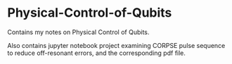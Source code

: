 # Physical-Control-of-Qubits
 
Contains my notes on Physical Control of Qubits.

Also contains jupyter notebook project examining CORPSE pulse sequence to reduce off-resonant errors, and the corresponding pdf file.
